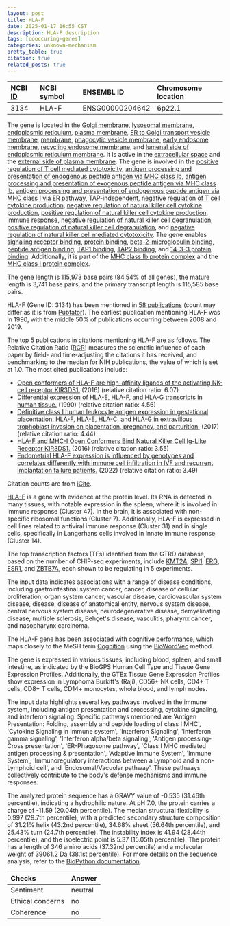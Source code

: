 ```yaml
---
layout: post
title: HLA-F
date: 2025-01-17 16:55 CST
description: HLA-F description
tags: [cooccuring-genes]
categories: unknown-mechanism
pretty_table: true
citation: true
related_posts: true
---
```




| [NCBI ID](https://www.ncbi.nlm.nih.gov/gene/3134) | NCBI symbol | ENSEMBL ID | Chromosome location |
| :-------- | :------- | :-------- | :------- |
| 3134  | HLA-F | ENSG00000204642 | 6p22.1 |



The gene is located in the [Golgi membrane](https://amigo.geneontology.org/amigo/term/GO:0000139), [lysosomal membrane](https://amigo.geneontology.org/amigo/term/GO:0005765), [endoplasmic reticulum](https://amigo.geneontology.org/amigo/term/GO:0005783), [plasma membrane](https://amigo.geneontology.org/amigo/term/GO:0005886), [ER to Golgi transport vesicle membrane](https://amigo.geneontology.org/amigo/term/GO:0012507), [membrane](https://amigo.geneontology.org/amigo/term/GO:0016020), [phagocytic vesicle membrane](https://amigo.geneontology.org/amigo/term/GO:0030670), [early endosome membrane](https://amigo.geneontology.org/amigo/term/GO:0031901), [recycling endosome membrane](https://amigo.geneontology.org/amigo/term/GO:0055038), and [lumenal side of endoplasmic reticulum membrane](https://amigo.geneontology.org/amigo/term/GO:0098553). It is active in the [extracellular space](https://amigo.geneontology.org/amigo/term/GO:0005615) and the [external side of plasma membrane](https://amigo.geneontology.org/amigo/term/GO:0009897). The gene is involved in the [positive regulation of T cell mediated cytotoxicity](https://amigo.geneontology.org/amigo/term/GO:0001916), [antigen processing and presentation of endogenous peptide antigen via MHC class Ib](https://amigo.geneontology.org/amigo/term/GO:0002476), [antigen processing and presentation of exogenous peptide antigen via MHC class Ib](https://amigo.geneontology.org/amigo/term/GO:0002477), [antigen processing and presentation of endogenous peptide antigen via MHC class I via ER pathway, TAP-independent](https://amigo.geneontology.org/amigo/term/GO:0002486), [negative regulation of T cell cytokine production](https://amigo.geneontology.org/amigo/term/GO:0002725), [negative regulation of natural killer cell cytokine production](https://amigo.geneontology.org/amigo/term/GO:0002728), [positive regulation of natural killer cell cytokine production](https://amigo.geneontology.org/amigo/term/GO:0002729), [immune response](https://amigo.geneontology.org/amigo/term/GO:0006955), [negative regulation of natural killer cell degranulation](https://amigo.geneontology.org/amigo/term/GO:0043322), [positive regulation of natural killer cell degranulation](https://amigo.geneontology.org/amigo/term/GO:0043323), and [negative regulation of natural killer cell mediated cytotoxicity](https://amigo.geneontology.org/amigo/term/GO:0045953). The gene enables [signaling receptor binding](https://amigo.geneontology.org/amigo/term/GO:0005102), [protein binding](https://amigo.geneontology.org/amigo/term/GO:0005515), [beta-2-microglobulin binding](https://amigo.geneontology.org/amigo/term/GO:0030881), [peptide antigen binding](https://amigo.geneontology.org/amigo/term/GO:0042605), [TAP1 binding](https://amigo.geneontology.org/amigo/term/GO:0046978), [TAP2 binding](https://amigo.geneontology.org/amigo/term/GO:0046979), and [14-3-3 protein binding](https://amigo.geneontology.org/amigo/term/GO:0071889). Additionally, it is part of the [MHC class Ib protein complex](https://amigo.geneontology.org/amigo/term/GO:0032398) and the [MHC class I protein complex](https://amigo.geneontology.org/amigo/term/GO:0042612).


The gene length is 115,973 base pairs (84.54% of all genes), the mature length is 3,741 base pairs, and the primary transcript length is 115,585 base pairs.


HLA-F (Gene ID: 3134) has been mentioned in [58 publications](https://pubmed.ncbi.nlm.nih.gov/?term=%22HLA-F%22) (count may differ as it is from [Pubtator](https://academic.oup.com/nar/article/47/W1/W587/5494727)). The earliest publication mentioning HLA-F was in 1990, with the middle 50% of publications occurring between 2008 and 2019.


The top 5 publications in citations mentioning HLA-F are as follows. The Relative Citation Ratio ([RCR](https://journals.plos.org/plosbiology/article?id=10.1371/journal.pbio.1002541)) measures the scientific influence of each paper by field- and time-adjusting the citations it has received, and benchmarking to the median for NIH publications, the value of which is set at 1.0. The most cited publications include:

- [Open conformers of HLA-F are high-affinity ligands of the activating NK-cell receptor KIR3DS1.](https://pubmed.ncbi.nlm.nih.gov/27455421) (2016) (relative citation ratio: 6.07)
- [Differential expression of HLA-E, HLA-F, and HLA-G transcripts in human tissue.](https://pubmed.ncbi.nlm.nih.gov/2249951) (1990) (relative citation ratio: 4.56)
- [Definitive class I human leukocyte antigen expression in gestational placentation: HLA-F, HLA-E, HLA-C, and HLA-G in extravillous trophoblast invasion on placentation, pregnancy, and parturition.](https://pubmed.ncbi.nlm.nih.gov/28185362) (2017) (relative citation ratio: 4.44)
- [HLA-F and MHC-I Open Conformers Bind Natural Killer Cell Ig-Like Receptor KIR3DS1.](https://pubmed.ncbi.nlm.nih.gov/27649529) (2016) (relative citation ratio: 3.55)
- [Endometrial HLA-F expression is influenced by genotypes and correlates differently with immune cell infiltration in IVF and recurrent implantation failure patients.](https://pubmed.ncbi.nlm.nih.gov/35689445) (2022) (relative citation ratio: 3.49)

Citation counts are from [iCite](https://icite.od.nih.gov).


[HLA-F](https://www.proteinatlas.org/ENSG00000204642-HLA-F) is a gene with evidence at the protein level. Its RNA is detected in many tissues, with notable expression in the spleen, where it is involved in immune response (Cluster 47). In the brain, it is associated with non-specific ribosomal functions (Cluster 7). Additionally, HLA-F is expressed in cell lines related to antiviral immune response (Cluster 31) and in single cells, specifically in Langerhans cells involved in innate immune response (Cluster 14).


The top transcription factors (TFs) identified from the GTRD database, based on the number of CHIP-seq experiments, include [KMT2A](https://www.ncbi.nlm.nih.gov/gene/4297), [SPI1](https://www.ncbi.nlm.nih.gov/gene/6688), [ERG](https://www.ncbi.nlm.nih.gov/gene/2078), [ESR1](https://www.ncbi.nlm.nih.gov/gene/2099), and [ZBTB7A](https://www.ncbi.nlm.nih.gov/gene/51341), each shown to be regulating in 5 experiments.



The input data indicates associations with a range of disease conditions, including gastrointestinal system cancer, cancer, disease of cellular proliferation, organ system cancer, vascular disease, cardiovascular system disease, disease, disease of anatomical entity, nervous system disease, central nervous system disease, neurodegenerative disease, demyelinating disease, multiple sclerosis, Behçet's disease, vasculitis, pharynx cancer, and nasopharynx carcinoma.


The HLA-F gene has been associated with [cognitive performance](https://pubmed.ncbi.nlm.nih.gov/30038396), which maps closely to the MeSH term [Cognition](https://meshb.nlm.nih.gov/record/ui?ui=D003071) using the [BioWordVec](https://www.nature.com/articles/s41597-019-0055-0) method.


The gene is expressed in various tissues, including blood, spleen, and small intestine, as indicated by the BioGPS Human Cell Type and Tissue Gene Expression Profiles. Additionally, the GTEx Tissue Gene Expression Profiles show expression in Lymphoma Burkitt's (Raji), CD56+ NK cells, CD4+ T cells, CD8+ T cells, CD14+ monocytes, whole blood, and lymph nodes.


The input data highlights several key pathways involved in the immune system, including antigen presentation and processing, cytokine signaling, and interferon signaling. Specific pathways mentioned are 'Antigen Presentation: Folding, assembly and peptide loading of class I MHC', 'Cytokine Signaling in Immune system', 'Interferon Signaling', 'Interferon gamma signaling', 'Interferon alpha/beta signaling', 'Antigen processing-Cross presentation', 'ER-Phagosome pathway', 'Class I MHC mediated antigen processing & presentation', 'Adaptive Immune System', 'Immune System', 'Immunoregulatory interactions between a Lymphoid and a non-Lymphoid cell', and 'Endosomal/Vacuolar pathway'. These pathways collectively contribute to the body's defense mechanisms and immune responses.



The analyzed protein sequence has a GRAVY value of -0.535 (31.46th percentile), indicating a hydrophilic nature. At pH 7.0, the protein carries a charge of -11.59 (20.04th percentile). The median structural flexibility is 0.997 (29.7th percentile), with a predicted secondary structure composition of 31.21% helix (43.2nd percentile), 34.68% sheet (56.64th percentile), and 25.43% turn (24.7th percentile). The instability index is 41.94 (28.44th percentile), and the isoelectric point is 5.37 (15.05th percentile). The protein has a length of 346 amino acids (37.32nd percentile) and a molecular weight of 39061.2 Da (38.1st percentile). For more details on the sequence analysis, refer to the [BioPython documentation](https://biopython.org/docs/1.75/api/Bio.SeqUtils.ProtParam.html).





| Checks    | Answer |
| :-------- | :------- |
| Sentiment  | neutral   |
| Ethical concerns | no     |
| Coherence    | no    |